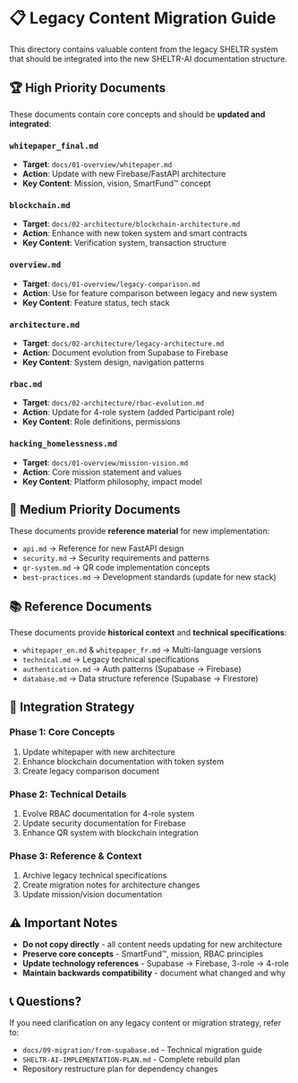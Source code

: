 # 📋 Legacy Content Migration Guide

This directory contains valuable content from the legacy SHELTR system that should be integrated into the new SHELTR-AI documentation structure.

## 🏆 High Priority Documents

These documents contain core concepts and should be **updated and integrated**:

### `whitepaper_final.md`
- **Target**: `docs/01-overview/whitepaper.md`
- **Action**: Update with new Firebase/FastAPI architecture
- **Key Content**: Mission, vision, SmartFund™ concept

### `blockchain.md`
- **Target**: `docs/02-architecture/blockchain-architecture.md`
- **Action**: Enhance with new token system and smart contracts
- **Key Content**: Verification system, transaction structure

### `overview.md`
- **Target**: `docs/01-overview/legacy-comparison.md`
- **Action**: Use for feature comparison between legacy and new system
- **Key Content**: Feature status, tech stack

### `architecture.md`
- **Target**: `docs/02-architecture/legacy-architecture.md`
- **Action**: Document evolution from Supabase to Firebase
- **Key Content**: System design, navigation patterns

### `rbac.md`
- **Target**: `docs/02-architecture/rbac-evolution.md`
- **Action**: Update for 4-role system (added Participant role)
- **Key Content**: Role definitions, permissions

### `hacking_homelessness.md`
- **Target**: `docs/01-overview/mission-vision.md`
- **Action**: Core mission statement and values
- **Key Content**: Platform philosophy, impact model

## 🔄 Medium Priority Documents

These documents provide **reference material** for new implementation:

- `api.md` → Reference for new FastAPI design
- `security.md` → Security requirements and patterns
- `qr-system.md` → QR code implementation concepts
- `best-practices.md` → Development standards (update for new stack)

## 📚 Reference Documents

These documents provide **historical context** and **technical specifications**:

- `whitepaper_en.md` & `whitepaper_fr.md` → Multi-language versions
- `technical.md` → Legacy technical specifications
- `authentication.md` → Auth patterns (Supabase → Firebase)
- `database.md` → Data structure reference (Supabase → Firestore)

## 🎯 Integration Strategy

### Phase 1: Core Concepts
1. Update whitepaper with new architecture
2. Enhance blockchain documentation with token system
3. Create legacy comparison document

### Phase 2: Technical Details
1. Evolve RBAC documentation for 4-role system
2. Update security documentation for Firebase
3. Enhance QR system with blockchain integration

### Phase 3: Reference & Context
1. Archive legacy technical specifications
2. Create migration notes for architecture changes
3. Update mission/vision documentation

## ⚠️ Important Notes

- **Do not copy directly** - all content needs updating for new architecture
- **Preserve core concepts** - SmartFund™, mission, RBAC principles
- **Update technology references** - Supabase → Firebase, 3-role → 4-role
- **Maintain backwards compatibility** - document what changed and why

## 📞 Questions?

If you need clarification on any legacy content or migration strategy, refer to:
- `docs/09-migration/from-supabase.md` - Technical migration guide
- `SHELTR-AI-IMPLEMENTATION-PLAN.md` - Complete rebuild plan
- Repository restructure plan for dependency changes
